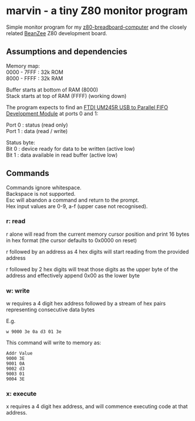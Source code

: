 # marvin - a tiny Z80 monitor program
Simple monitor program for my [z80-breadboard-computer](https://github.com/PainfulDiodes/z80-breadboard-computer) and the closely related [BeanZee](https://github.com/PainfulDiodes/BeanZee) Z80 development board.

## Assumptions and dependencies

Memory map:  
0000 - 7FFF : 32k ROM  
8000 - FFFF : 32k RAM  

Buffer starts at bottom of RAM (8000)  
Stack starts at top of RAM (FFFF) (working down)  

The program expects to find an [FTDI UM245R USB to Parallel FIFO Development Module](https://ftdichip.com/wp-content/uploads/2020/08/DS_UM245R.pdf) at ports 0 and 1:

Port 0 : status (read only)  
Port 1 : data (read / write)   

Status byte:  
Bit 0 : device ready for data to be written (active low)  
Bit 1 : data available in read buffer (active low)  

## Commands
Commands ignore whitespace.  
Backspace is not supported.  
Esc will abandon a command and return to the prompt.  
Hex input values are 0-9, a-f (upper case not recognised).  

### r: read
r alone will read from the current memory cursor position and print 16 bytes in hex format (the cursor defaults to 0x0000 on reset)  

r followed by an address as 4 hex digits will start reading from the provided address  

r followed by 2 hex digits will treat those digits as the upper byte of the address and effectively append 0x00 as the lower byte  

### w: write
w requires a 4 digit hex address followed by a stream of hex pairs representing consecutive data bytes

E.g.

    w 9000 3e 0a d3 01 3e

This command will write to memory as:

    Addr Value
    9000 3E
    9001 0A
    9002 d3
    9003 01
    9004 3E
    
### x: execute
x requires a 4 digit hex address, and will commence executing code at that address.
